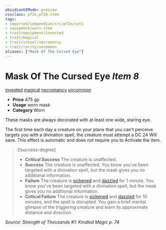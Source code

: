 ```yaml
---
obsidianUIMode: preview
cssclass: pf2e,pf2e-item
tags:
- imported/compendium/src/pf2e/sot1
- equipment/worn-item
- trait/equipment/invested
- trait/magical
- trait/school/necromancy
- trait/rarity/uncommon
aliases: ["Mask Of The Cursed Eye"]
---
```

# Mask Of The Cursed Eye *Item 8*  
[invested](invested.md)  [magical](magical.md)  [necromancy](necromancy.md)  [uncommon](uncommon.md)  

- **Price** 475 gp
- **Usage** worn mask
- **Category** Worn

These masks are always decorated with at least one wide, staring eye.

The first time each day a creature on your plane that you can't perceive targets you with a divination spell, the creature must attempt a DC 24 Will save. This effect is automatic and does not require you to Activate the item.

> [!success-degree] 
> - **Critical Success** The creature is unaffected.
> - **Success** The creature is unaffected. You know you've been targeted with a divination spell, but the mask gives you no additional information.
> - **Failure** The creature is [sickened](conditions.md#Sickened) and [dazzled](conditions.md#Dazzled) for 1 minute. You know you've been targeted with a divination spell, but the mask gives you no additional information.
> - **Critical Failure** The creature is [sickened](conditions.md#Sickened) and [dazzled](conditions.md#Dazzled) for 10 minutes, and the spell is disrupted. You gain a brief mental glimpse of the triggering creature and learn its approximate distance and direction.

*Source: Strength of Thousands #1: Kindled Magic p. 74*
